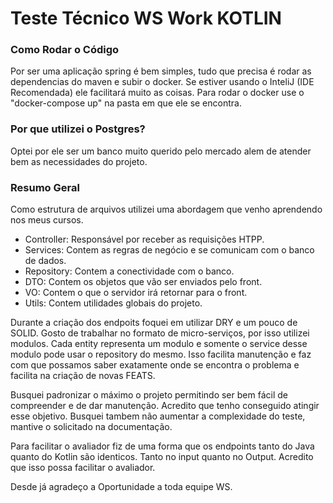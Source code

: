 # Teste Técnico WS Work KOTLIN

### Como Rodar o Código

Por ser uma aplicação spring é bem simples, tudo que precisa é rodar as dependencias do maven e subir o docker.
Se estiver usando o InteliJ (IDE Recomendada) ele facilitará muito as coisas.
Para rodar o docker use o "docker-compose up" na pasta em que ele se encontra.


### Por que utilizei o Postgres?

Optei por ele ser um banco muito querido pelo mercado alem de atender bem as necessidades do projeto.


### Resumo Geral 

Como estrutura de arquivos utilizei uma abordagem que venho aprendendo nos meus cursos.
- Controller: Responsável por receber as requisições HTPP.
- Services: Contem as regras de negócio e se comunicam com o banco de dados.
- Repository: Contem a conectividade com o banco.
- DTO: Contem os objetos que vão ser enviados pelo front.
- VO: Contem o que o servidor irá retornar para o front.
- Utils: Contem utilidades globais do projeto.

Durante a criação dos endpoits foquei em utilizar DRY e um pouco de SOLID. Gosto de trabalhar no formato de micro-serviços, por isso utilizei modulos.
Cada entity representa um modulo e somente o service desse modulo pode usar o repository do mesmo. Isso facilita manutenção e faz com que possamos saber exatamente onde se encontra o problema e facilita na criação de novas FEATS.

Busquei padronizar o máximo o projeto permitindo ser bem fácil de compreender e de dar manutenção. Acredito que tenho conseguido atingir esse objetivo.
Busquei tambem não aumentar a complexidade do teste, mantive o solicitado na documentação.


Para facilitar o avaliador fiz de uma forma que os endpoints tanto do Java quanto do Kotlin são identicos. Tanto no input quanto no Output. Acredito que isso possa facilitar o avaliador.

Desde já agradeço a Oportunidade a toda equipe WS.

